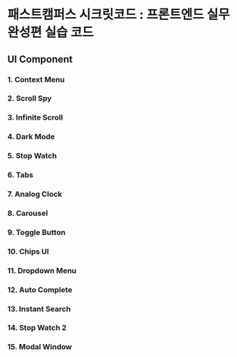 # 패스트캠퍼스 시크릿코드 : 프론트엔드 실무 완성편 실습 코드

## UI Component

### 1. Context Menu

### 2. Scroll Spy

### 3. Infinite Scroll

### 4. Dark Mode

### 5. Stop Watch

### 6. Tabs

### 7. Analog Clock

### 8. Carousel

### 9. Toggle Button

### 10. Chips UI

### 11. Dropdown Menu

### 12. Auto Complete

### 13. Instant Search

### 14. Stop Watch 2

### 15. Modal Window
